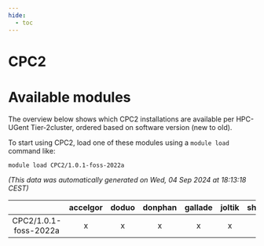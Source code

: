 ```yaml
---
hide:
  - toc
---
```


CPC2
====

# Available modules


The overview below shows which CPC2 installations are available per HPC-UGent Tier-2cluster, ordered based on software version (new to old).

To start using CPC2, load one of these modules using a `module load` command like:

```shell
module load CPC2/1.0.1-foss-2022a
```

*(This data was automatically generated on Wed, 04 Sep 2024 at 18:13:18 CEST)*  

| |accelgor|doduo|donphan|gallade|joltik|shinx|skitty|
| :---: | :---: | :---: | :---: | :---: | :---: | :---: | :---: |
|CPC2/1.0.1-foss-2022a|x|x|x|x|x|-|x|
